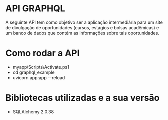 # API GRAPHQL
A seguinte API tem como objetivo ser a aplicação intermediária para um site de divulgação de oportunidades (cursos, estágios e bolsas acadêmicas) e um banco de dados que contém as informações sobre tais oportunidades.


# Como rodar a API
* myapp\Scripts\Activate.ps1
* cd graphql_example
* uvicorn app:app --reload


# Bibliotecas utilizadas e a sua versão
* SQLAlchemy 2.0.38